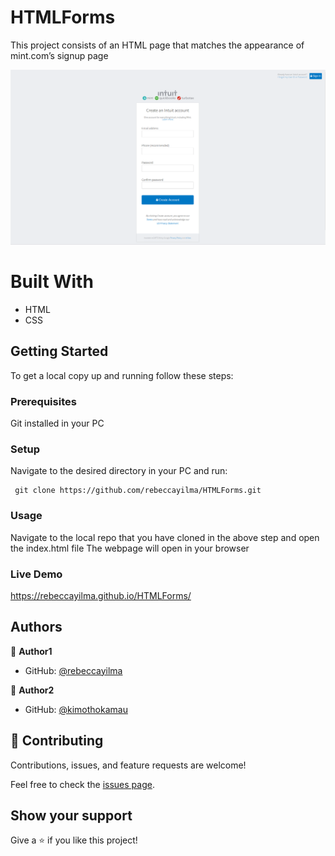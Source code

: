 # HTMLForms
This project consists of an HTML page that matches the appearance of mint.com’s signup page


![screenshot](./assets/img/project-screenshot.png)

# Built With
- HTML
- CSS

## Getting Started

To get a local copy up and running follow these steps:

### Prerequisites

Git installed in your PC

### Setup

Navigate to the desired directory in your PC and run:

<pre><code> git clone https://github.com/rebeccayilma/HTMLForms.git </code></pre>

### Usage

Navigate to the local repo that you have cloned in the above step and open the index.html file
The webpage will open in your browser

### Live Demo

https://rebeccayilma.github.io/HTMLForms/

## Authors

👤 **Author1**

- GitHub: [@rebeccayilma](https://github.com/rebeccayilma)

👤 **Author2**

- GitHub: [@kimothokamau](https://github.com/kimothokamau)

## 🤝 Contributing

Contributions, issues, and feature requests are welcome!

Feel free to check the [issues page](issues/).

## Show your support

Give a ⭐️ if you like this project!


